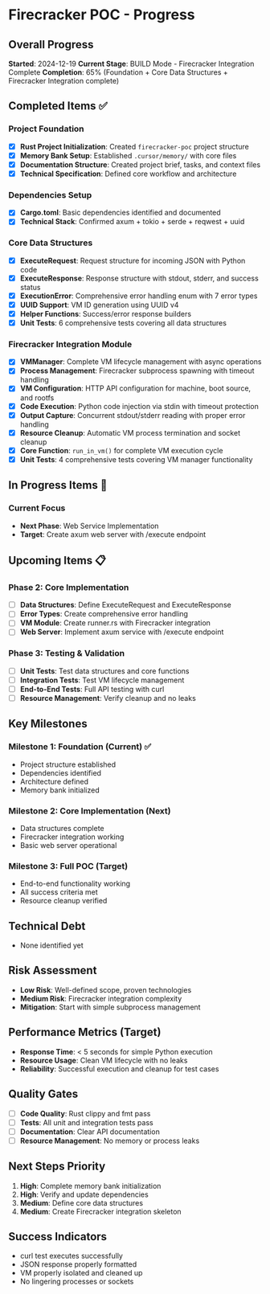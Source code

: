 # Firecracker POC - Progress

## Overall Progress
**Started**: 2024-12-19
**Current Stage**: BUILD Mode - Firecracker Integration Complete
**Completion**: 65% (Foundation + Core Data Structures + Firecracker Integration complete)

## Completed Items ✅

### Project Foundation
- [x] **Rust Project Initialization**: Created `firecracker-poc` project structure
- [x] **Memory Bank Setup**: Established `.cursor/memory/` with core files
- [x] **Documentation Structure**: Created project brief, tasks, and context files
- [x] **Technical Specification**: Defined core workflow and architecture

### Dependencies Setup
- [x] **Cargo.toml**: Basic dependencies identified and documented
- [x] **Technical Stack**: Confirmed axum + tokio + serde + reqwest + uuid

### Core Data Structures
- [x] **ExecuteRequest**: Request structure for incoming JSON with Python code
- [x] **ExecuteResponse**: Response structure with stdout, stderr, and success status
- [x] **ExecutionError**: Comprehensive error handling enum with 7 error types
- [x] **UUID Support**: VM ID generation using UUID v4
- [x] **Helper Functions**: Success/error response builders
- [x] **Unit Tests**: 6 comprehensive tests covering all data structures

### Firecracker Integration Module
- [x] **VMManager**: Complete VM lifecycle management with async operations
- [x] **Process Management**: Firecracker subprocess spawning with timeout handling
- [x] **VM Configuration**: HTTP API configuration for machine, boot source, and rootfs
- [x] **Code Execution**: Python code injection via stdin with timeout protection
- [x] **Output Capture**: Concurrent stdout/stderr reading with proper error handling
- [x] **Resource Cleanup**: Automatic VM process termination and socket cleanup
- [x] **Core Function**: `run_in_vm()` for complete VM execution cycle
- [x] **Unit Tests**: 4 comprehensive tests covering VM manager functionality

## In Progress Items 🔄

### Current Focus
- **Next Phase**: Web Service Implementation
- **Target**: Create axum web server with /execute endpoint

## Upcoming Items 📋

### Phase 2: Core Implementation
- [ ] **Data Structures**: Define ExecuteRequest and ExecuteResponse
- [ ] **Error Types**: Create comprehensive error handling
- [ ] **VM Module**: Create runner.rs with Firecracker integration
- [ ] **Web Server**: Implement axum service with /execute endpoint

### Phase 3: Testing & Validation
- [ ] **Unit Tests**: Test data structures and core functions
- [ ] **Integration Tests**: Test VM lifecycle management
- [ ] **End-to-End Tests**: Full API testing with curl
- [ ] **Resource Management**: Verify cleanup and no leaks

## Key Milestones

### Milestone 1: Foundation (Current) ✅
- Project structure established
- Dependencies identified
- Architecture defined
- Memory bank initialized

### Milestone 2: Core Implementation (Next)
- Data structures complete
- Firecracker integration working
- Basic web server operational

### Milestone 3: Full POC (Target)
- End-to-end functionality working
- All success criteria met
- Resource cleanup verified

## Technical Debt
- None identified yet

## Risk Assessment
- **Low Risk**: Well-defined scope, proven technologies
- **Medium Risk**: Firecracker integration complexity
- **Mitigation**: Start with simple subprocess management

## Performance Metrics (Target)
- **Response Time**: < 5 seconds for simple Python execution
- **Resource Usage**: Clean VM lifecycle with no leaks
- **Reliability**: Successful execution and cleanup for test cases

## Quality Gates
- [ ] **Code Quality**: Rust clippy and fmt pass
- [ ] **Tests**: All unit and integration tests pass
- [ ] **Documentation**: Clear API documentation
- [ ] **Resource Management**: No memory or process leaks

## Next Steps Priority
1. **High**: Complete memory bank initialization
2. **High**: Verify and update dependencies
3. **Medium**: Define core data structures
4. **Medium**: Create Firecracker integration skeleton

## Success Indicators
- curl test executes successfully
- JSON response properly formatted
- VM properly isolated and cleaned up
- No lingering processes or sockets
